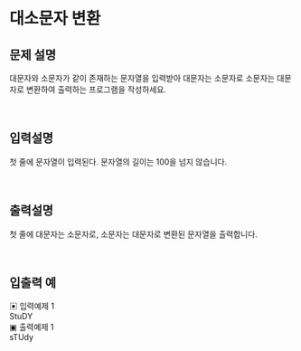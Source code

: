 # 대소문자 변환

## 문제 설명
대문자와 소문자가 같이 존재하는 문자열을 입력받아 대문자는 소문자로 소문자는 대문자로 변환하여 출력하는 프로그램을 작성하세요.

<br>

## 입력설명
첫 줄에 문자열이 입력된다. 문자열의 길이는 100을 넘지 않습니다.

<br>

## 출력설명
첫 줄에 대문자는 소문자로, 소문자는 대문자로 변환된 문자열을 출력합니다.

<br>

## 입출력 예
▣ 입력예제 1 <br> 
StuDY <br>
▣ 출력예제 1 <br> 
sTUdy <br>